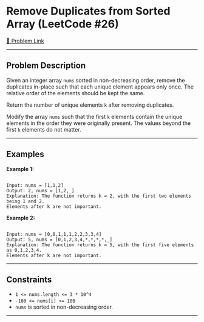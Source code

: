 
#  Remove Duplicates from Sorted Array (LeetCode #26)

[🔗 Problem Link](https://leetcode.com/problems/remove-duplicates-from-sorted-array/)

---

##  Problem Description

Given an integer array `nums` sorted in non-decreasing order, remove the duplicates in-place such that each unique element appears only once. The relative order of the elements should be kept the same.

Return the number of unique elements `k` after removing duplicates.

Modify the array `nums` such that the first `k` elements contain the unique elements in the order they were originally present. The values beyond the first `k` elements do not matter.

---

##  Examples

**Example 1:**
```

Input: nums = [1,1,2]
Output: 2, nums = [1,2,_]
Explanation: The function returns k = 2, with the first two elements being 1 and 2.
Elements after k are not important.

```

**Example 2:**
```

Input: nums = [0,0,1,1,1,2,2,3,3,4]
Output: 5, nums = [0,1,2,3,4,*,*,*,*,_]
Explanation: The function returns k = 5, with the first five elements as 0,1,2,3,4.
Elements after k are not important.

```

---

## Constraints

- `1 <= nums.length <= 3 * 10^4`
- `-100 <= nums[i] <= 100`
- `nums` is sorted in non-decreasing order.

---

